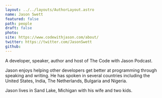 ```yaml
---
layout: ../../layouts/AuthorLayout.astro
name: Jason Swett
featured: false
path: people
draft: false
photo: 
site: https://www.codewithjason.com/about/
twitter: https://twitter.com/JasonSwett
github: 
---
```


A developer, speaker, author and host of The Code with Jason Podcast.

Jason enjoys helping other developers get better at programming through speaking and writing. He has spoken in several countries including the United States, India, The Netherlands, Bulgaria and Nigeria.

Jason lives in Sand Lake, Michigan with his wife and two kids.

